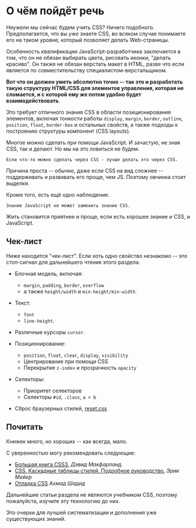 # О чём пойдёт речь

Неужели мы сейчас будем учить CSS? Ничего подобного. Предполагается, что вы *уже* знаете CSS, во всяком случае понимаете его на таком уровне, который позволяет делать Web-страницы.

Особенность квалификации JavaScript-разработчика заключается в том, что он не обязан выбирать цвета, рисовать иконки, "делать красиво". Он также не обязан верстать макет в HTML, разве что если является по совместительству специалистом-верстальщиком.

**Вот что он должен уметь абсолютно точно -- так это и разработать такую структуру HTML/CSS для элементов управления, которая не сломается, и с которой ему же потом удобно будет взаимодействовать**.

Это требует отличного знания CSS в области позиционирования элементов, включая тонкости работы `display`, `margin`, `border`, `outline`, `position`, `float`, `border-box` и остальных свойств, а также подходы к построению структуры компонент (CSS layouts).

Многое можно сделать при помощи JavaScript. И зачастую, не зная CSS, так и делают. Но мы на это ловиться не будем.

```smart header="Не стоит злоупотреблять JavaScript."
Если что-то можно сделать через CSS - лучше делать это через CSS.
```

Причина проста -- обычно, даже если CSS на вид сложнее -- поддерживать и развивать его проще, чем JS. Поэтому овчинка стоит выделки.

Кроме того, есть ещё одно наблюдение.

```smart header="Обратите внимание!"
Знание JavaScript не может заменить знание CSS.
```

Жить становится приятнее и проще, если есть хорошее знание и CSS, и JavaScript.

## Чек-лист

Ниже находится "чек-лист". Если хоть одно свойство незнакомо -- это стоп-сигнал для дальнейшего чтения этого раздела.

- Блочная модель, включая:
    - `margin`, `padding`, `border`, `overflow`
    - а также `height/width` и `min-height/min-width`.
- Текст:
    - `font`
    - `line-height`.
- Различные курсоры `cursor`.
- Позиционирование:
    - `position`, `float`, `clear`, `display`, `visibility`
    - Центрирование при помощи CSS
    - Перекрытие `z-index` и прозрачность `opacity`
- Селекторы:
    - Приоритет селекторов
    - Селекторы `#id`, `.class`, `a > b`

- Сброс браузерных стилей, <a href="http://meyerweb.com/eric/tools/css/reset/">reset.css</a>

## Почитать

Книжек много, но хороших -- как всегда, мало.

С уверенностью могу рекомендовать следующие:

- <a href="http://www.ozon.ru/context/detail/id/24493075/?partner=iliakan">Большая книга CSS3.</a>
<i>Дэвид Макфарланд.</i>
- <a href="http://www.ozon.ru/context/detail/id/3881079/?partner=iliakan">CSS. Каскадные таблицы стилей. Подробное руководство.</a>
<i>Эрик Мейер</i>
- <a href="https://debuggingcss.com/">Отладка CSS</a>
<i>Ахмад Шадид</i>

Дальнейшие статьи раздела не являются *учебником* CSS, поэтому пожалуйста, изучите эту технологию до них.

Это очерки для лучшей систематизации и дополнения уже существующих знаний.
